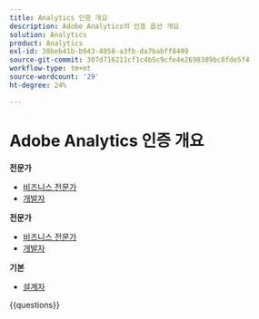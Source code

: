 ```yaml
---
title: Analytics 인증 개요
description: Adobe Analytics의 인증 옵션 개요
solution: Analytics
product: Analytics
exl-id: 38beb41b-b943-4058-a3fb-da7babff8499
source-git-commit: 307d716211cf1c4b5c9cfe4e2698389bc8fde5f4
workflow-type: tm+mt
source-wordcount: '29'
ht-degree: 24%

---
```


# Adobe Analytics 인증 개요

**전문가**

* [비즈니스 전문가](https://certification.adobe.com/certification/analytics-business-practitioner-professional) <!--AD0-E212-->
* [개발자](https://certification.adobe.com/certification/adobe-analytics-developer-professional) <!--AD0-E213-->

**전문가**

* [비즈니스 전문가](https://certification.adobe.com/certification/analytics-business-practitioner-expert) <!--AD0-E208-->
* [개발자](https://certification.adobe.com/certification/developer-expert) <!--AD0-E209-->

**기본**

* [설계자](https://certification.adobe.com/certification/architect-master) <!--AD0-E207-->

{{questions}}

